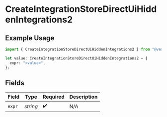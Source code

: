 # CreateIntegrationStoreDirectUiHiddenIntegrations2

## Example Usage

```typescript
import { CreateIntegrationStoreDirectUiHiddenIntegrations2 } from "@vercel/sdk/models/createintegrationstoredirectop.js";

let value: CreateIntegrationStoreDirectUiHiddenIntegrations2 = {
  expr: "<value>",
};
```

## Fields

| Field              | Type               | Required           | Description        |
| ------------------ | ------------------ | ------------------ | ------------------ |
| `expr`             | *string*           | :heavy_check_mark: | N/A                |